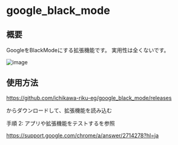 # google_black_mode

## 概要

GoogleをBlackModeにする拡張機能です。
実用性は全くないです。

![image](https://github.com/ichikawa-riku-eg/google_black_mode_/assets/142762481/4bb08733-84d2-4cf1-9eec-f0e003c9b629)

## 使用方法

https://github.com/ichikawa-riku-eg/google_black_mode/releases

からダウンロードして、拡張機能を読み込む

手順 2: アプリや拡張機能をテストするを参照

https://support.google.com/chrome/a/answer/2714278?hl=ja